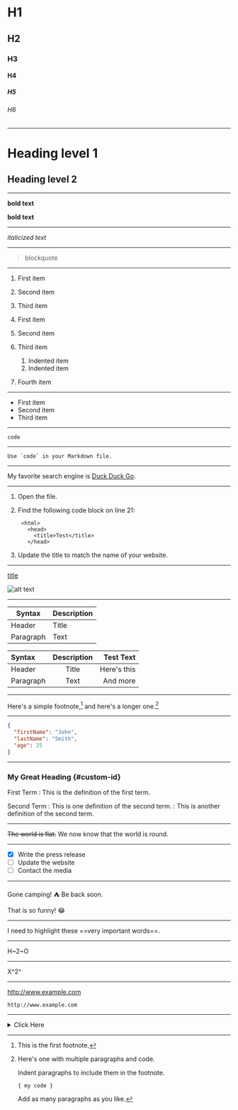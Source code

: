 # H1
## H2
### H3
#### H4
##### H5
###### H6

---

Heading level 1
=
Heading level 2
-

---

**bold text**

__bold text__

---

*italicized text*

---

> blockquote

---

1. First item
2. Second item
3. Third item

1. First item
2. Second item
3. Third item
    1. Indented item
    2. Indented item
4. Fourth item

---

- First item
- Second item
- Third item

---

`code`

---

``Use `code` in your Markdown file.``

---

My favorite search engine is [Duck Duck Go](https://duckduckgo.com "The best search engine for privacy").

---

1. Open the file.
2. Find the following code block on line 21:

        <html>
          <head>
            <title>Test</title>
          </head>

3. Update the title to match the name of your website.

---

[title](https://www.example.com)

![alt text](image.jpg)

---

| Syntax      | Description |
| ----------- | ----------- |
| Header      | Title       |
| Paragraph   | Text        |

| Syntax      | Description | Test Text     |
| :---        |    :----:   |          ---: |
| Header      | Title       | Here's this   |
| Paragraph   | Text        | And more      |

---

Here's a simple footnote,[^1] and here's a longer one.[^bignote]

[^1]: This is the first footnote.

[^bignote]: Here's one with multiple paragraphs and code.

    Indent paragraphs to include them in the footnote.

    `{ my code }`

    Add as many paragraphs as you like.

---

```json
{
  "firstName": "John",
  "lastName": "Smith",
  "age": 25
}
```

---

### My Great Heading {#custom-id}

First Term
: This is the definition of the first term.

Second Term
: This is one definition of the second term.
: This is another definition of the second term.

---

~~The world is flat.~~ We now know that the world is round.

---

- [x] Write the press release
- [ ] Update the website
- [ ] Contact the media

---

Gone camping! :tent: Be back soon.

That is so funny! :joy:

---

I need to highlight these ==very important words==.

---

H~2~O

---

X^2^

---

http://www.example.com

`http://www.example.com`

---

<details><summary>Click Here</summary>
<p>

#### We can hide anything, even code!

    ```ruby
      puts "Hello World"
    ```

</p>
</details>
